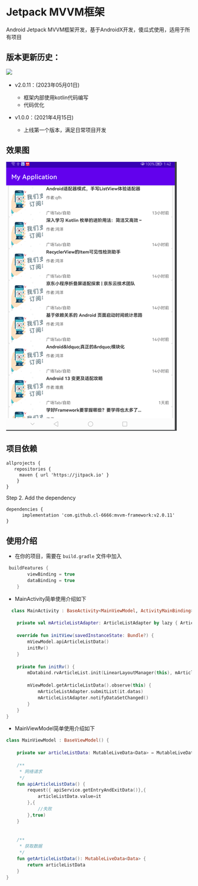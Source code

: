 # Jetpack MVVM框架
Android Jetpack MVVM框架开发，基于AndroidX开发，傻瓜式使用，适用于所有项目


## 版本更新历史：  
[![](https://jitpack.io/v/cl-6666/mvvm-framework.svg)](https://jitpack.io/#cl-6666/mvvm-framework)

- v2.0.11：(2023年05月01日)
  - 框架内部使用kotlin代码编写  
  - 代码优化  

- v1.0.0：(2021年4月15日)
  - 上线第一个版本，满足日常项目开发  

## 效果图
<img src="https://github.com/cl-6666/mvvm-framework/blob/master/img/img.png" alt="演示"/>  

## 项目依赖
``` Gradle
allprojects {
   repositories {
	 maven { url 'https://jitpack.io' }
    }
}
```

Step 2. Add the dependency

``` Gradle
dependencies {
      implementation 'com.github.cl-6666:mvvm-framework:v2.0.11'
}
```  

## 使用介绍
* 在你的项目，需要在 `build.gradle` 文件中加入
``` gradle
 buildFeatures {
        viewBinding = true
        dataBinding = true
    }
```
* MainActivity简单使用介绍如下 

``` kotlin
  class MainActivity : BaseActivity<MainViewModel, ActivityMainBinding>() {

    private val mArticleListAdapter: ArticleListAdapter by lazy { ArticleListAdapter(arrayListOf()) }

    override fun initView(savedInstanceState: Bundle?) {
        mViewModel.apiArticleListData()
        initRv()
    }

    private fun initRv() {
        mDatabind.rvArticleList.init(LinearLayoutManager(this), mArticleListAdapter, false)

        mViewModel.getArticleListData().observe(this) {
            mArticleListAdapter.submitList(it.datas)
            mArticleListAdapter.notifyDataSetChanged()
        }
    }
}
```
* MainViewModel简单使用介绍如下 

``` kotlin
class MainViewModel : BaseViewModel() {

    private var articleListData: MutableLiveData<Data> = MutableLiveData()
    
    /**
     * 网络请求
     */
    fun apiArticleListData() {
        request({ apiService.getEntryAndExitData()},{
            articleListData.value=it
        },{
            //失败
        },true)
    }


    /**
     * 获取数据
     */
    fun getArticleListData(): MutableLiveData<Data> {
        return articleListData
    }
}
```
